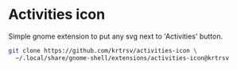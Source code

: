 <div class="center">

# Activities icon

</div>

Simple gnome extension to put any svg next to 'Activities' button.

```bash
git clone https://github.com/krtrsv/activities-icon \
  ~/.local/share/gnome-shell/extensions/activities-icon@krtrsv
```
